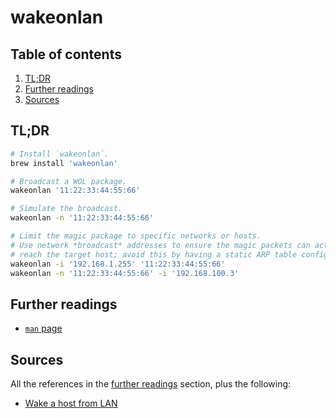 # wakeonlan

## Table of contents <!-- omit in toc -->

1. [TL;DR](#tldr)
1. [Further readings](#further-readings)
1. [Sources](#sources)

## TL;DR

```sh
# Install `wakeonlan`.
brew install 'wakeonlan'

# Broadcast a WOL package.
wakeonlan '11:22:33:44:55:66'

# Simulate the broadcast.
wakeonlan -n '11:22:33:44:55:66'

# Limit the magic package to specific networks or hosts.
# Use network *broadcast* addresses to ensure the magic packets can actually
# reach the target host; avoid this by having a static ARP table configured.
wakeonlan -i '192.168.1.255' '11:22:33:44:55:66'
wakeonlan -n '11:22:33:44:55:66' -i '192.168.100.3'
```

## Further readings

- [`man` page][man page]

## Sources

All the references in the [further readings] section, plus the following:

- [Wake a host from LAN]

<!--
  References
  -->

<!-- In-article sections -->
[further readings]: #further-readings

<!-- Knowledge base -->
[wake a host from lan]: wake%20a%20host%20from%20lan.md

<!-- Others -->
[man page]: https://www.unix.com/man-page/debian/1/WAKEONLAN/

